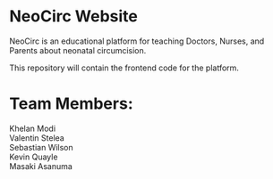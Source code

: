 # NeoCirc Website
NeoCirc is an educational platform for teaching Doctors, Nurses, and Parents about neonatal circumcision.

This repository will contain the frontend code for the platform.

# Team Members: 
Khelan Modi\
Valentin Stelea\
Sebastian Wilson\
Kevin Quayle\
Masaki Asanuma